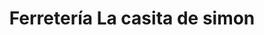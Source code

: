 ---
title: "Ferretería La casita de simon"
url: /barranquilla/ferreteria-la-casita-de-simon/
shop: Eisenwaren
---